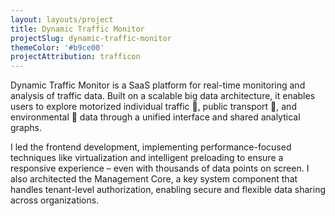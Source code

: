 ```yaml
---
layout: layouts/project
title: Dynamic Traffic Monitor
projectSlug: dynamic-traffic-monitor
themeColor: '#b9ce00'
projectAttribution: trafficon
---
```


Dynamic Traffic Monitor is a SaaS platform for real-time monitoring and analysis of traffic data. Built on a scalable
big data architecture, it enables users to explore motorized individual traffic 🚗, public transport 🚏, and environmental
💨 data through a unified interface and shared analytical graphs.

I led the frontend development, implementing performance-focused techniques like virtualization and intelligent
preloading to ensure a responsive experience – even with thousands of data points on screen. I also architected the
Management Core, a key system component that handles tenant-level authorization, enabling secure and flexible data
sharing across organizations.
